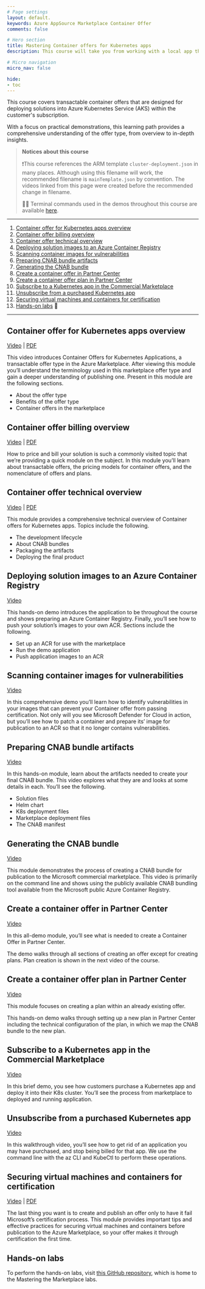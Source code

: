 ```yaml
---
# Page settings
layout: default.
keywords: Azure AppSource Marketplace Container Offer
comments: false

# Hero section
title: Mastering Container offers for Kubernetes apps
description: This course will take you from working with a local app through publishing a Container Offer to the Microsoft commercial marketplace.

# Micro navigation
micro_nav: false

hide:
- toc
---
```


This course covers transactable container offers that are designed for deploying solutions into Azure Kubernetes Service (AKS) within the customer's subscription.

With a focus on practical demonstrations, this learning path provides a comprehensive understanding of the offer type, from overview to in-depth insights.


> **Notices about this course**
>
>❗This course references the ARM template `cluster-deployment.json` in many places. Although using this filename will work, the recommended filename is `mainTemplate.json` by convention. The videos linked from this page were created before the recommended change in filename.
>
> 👩‍💻 Terminal commands used in the demos throughout this course are available [here](./demo-steps.sh).

---

<!-- no toc -->
1. [Container offer for Kubernetes apps overview](#container-offer-for-kubernetes-apps-overview)
1. [Container offer billing overview](#container-offer-billing-overview)
1. [Container offer technical overview](#container-offer-technical-overview)
1. [Deploying solution images to an Azure Container Registry](#deploying-solution-images-to-an-azure-container-registry)
1. [Scanning container images for vulnerabilities](#scanning-container-images-for-vulnerabilities)
1. [Preparing CNAB bundle artifacts](#preparing-cnab-bundle-artifacts)
1. [Generating the CNAB bundle](#generating-the-cnab-bundle)
1. [Create a container offer in Partner Center](#create-a-container-offer-in-partner-center)
1. [Create a container offer plan in Partner Center](#create-a-container-offer-plan-in-partner-center)
1. [Subscribe to a Kubernetes app in the Commercial Marketplace](#subscribe-to-a-kubernetes-app-in-the-commercial-marketplace)
1. [Unsubscribe from a purchased Kubernetes app](#unsubscribe-from-a-purchased-kubernetes-app)
1. [Securing virtual machines and containers for certification](#securing-virtual-machines-and-containers-for-certification)
1. [Hands-on labs](#hands-on-labs) 🧪

---

## Container offer for Kubernetes apps overview

<a href="https://partner.microsoft.com/en-us/training/assets/detail/container-offer-for-kubernetes-apps-overview-mp4" target="_blank">Video</a> | [PDF](./pdfs/01.1-overview-2.pdf)

This video introduces Container Offers for Kubernetes Applications, a transactable offer type in the Azure Marketplace. After viewing this module you’ll understand the terminology used in this marketplace offer type and gain a deeper understanding of publishing one. Present in this module are the following sections.

- About the offer type
- Benefits of the offer type
- Container offers in the marketplace

## Container offer billing overview

<a href="https://partner.microsoft.com/en-us/training/assets/detail/container-offer-billing-overview-mp4" target="_blank">Video</a> | [PDF](./pdfs/01.2-billing-overview.pdf)

How to price and bill your solution is such a commonly visited topic that we’re providing a quick module on the subject. In this module you’ll learn about transactable offers, the pricing models for container offers, and the nomenclature of offers and plans.

## Container offer technical overview

<a href="https://partner.microsoft.com/en-us/training/assets/detail/container-offer-technical-overview-mp4" target="_blank">Video</a> | [PDF](./pdfs/02.1-technical-overview.pdf)

This module provides a comprehensive technical overview of Container offers for Kubernetes apps. Topics include the following.

- The development lifecycle
- About CNAB bundles
- Packaging the artifacts
- Deploying the final product

## Deploying solution images to an Azure Container Registry

<a href="https://partner.microsoft.com/en-us/training/assets/detail/deploying-solution-images-to-an-azure-container-registry-mp4" target="_blank">Video</a>

This hands-on demo introduces the application to be throughout the course and shows preparing an Azure Container Registry. Finally, you’ll see how to push your solution’s images to your own ACR. Sections include the following.

- Set up an ACR for use with the marketplace
- Run the demo application
- Push application images to an ACR

## Scanning container images for vulnerabilities

<a href="https://partner.microsoft.com/en-us/training/assets/detail/scanning-container-images-for-vulnerabilities-mp4" target="_blank">Video</a>

In this comprehensive demo you’ll learn how to identify vulnerabilities in your images that can prevent your Container offer from passing certification. Not only will you see Microsoft Defender for Cloud in action, but you’ll see how to patch a container and prepare its’ image for publication to an ACR so that it no longer contains vulnerabilities.

## Preparing CNAB bundle artifacts

<a href="https://partner.microsoft.com/en-us/training/assets/detail/preparing-cnab-bundle-artifacts-mp4" target="_blank">Video</a>

In this hands-on module, learn about the artifacts needed to create your final CNAB bundle. This video explores what they are and looks at some details in each. You’ll see the following.

- Solution files
- Helm chart
- K8s deployment files
- Marketplace deployment files
- The CNAB manifest

## Generating the CNAB bundle

<a href="https://partner.microsoft.com/en-us/training/assets/detail/generating-the-cnab-bundle-mp4" target="_blank">Video</a>

This module demonstrates the process of creating a CNAB bundle for publication to the Microsoft commercial marketplace. This video is primarily on the command line and shows using the publicly available CNAB bundling tool available from the Microsoft public Azure Container Registry.

## Create a container offer in Partner Center

<a href="https://partner.microsoft.com/en-us/training/assets/detail/creating-a-container-offer-in-partner-center-mp4" target="_blank">Video</a>

In this all-demo module, you’ll see what is needed to create a Container Offer in Partner Center. 

The demo walks through all sections of creating an offer except for creating plans. Plan creation is shown in the next video of the course.

## Create a container offer plan in Partner Center

<a href="https://partner.microsoft.com/en-us/training/assets/detail/creating-a-container-offer-plan-in-partner-center-mp4" target="_blank">Video</a>

This module focuses on creating a plan within an already existing offer. 

This hands-on demo walks through setting up a new plan in Partner Center including the technical configuration of the plan, in which we map the CNAB bundle to the new plan.

## Subscribe to a Kubernetes app in the Commercial Marketplace

<a href="https://partner.microsoft.com/en-us/training/assets/detail/subscribing-to-a-kubernetes-app-in-the-commercial-marketplace-mp4" target="_blank">Video</a>

In this brief demo, you see how customers purchase a Kubernetes app and deploy it into their K8s cluster. You’ll see the process from marketplace to deployed and running application.

## Unsubscribe from a purchased Kubernetes app

<a href="https://partner.microsoft.com/en-us/training/assets/detail/unsubscribing-from-a-kubernetes-app-that-you-purchased-mp4" target="_blank">Video</a>

In this walkthrough video, you’ll see how to get rid of an application you may have purchased, and stop being billed for that app. We use the command line with the az CLI and KubeCtl to perform these operations.

## Securing virtual machines and containers for certification

<a href="https://partner.microsoft.com/en-us/training/assets/detail/securing-vms-and-containers-for-certification-mp4" target="_blank">Video</a> | [PDF](./pdfs/0.0-securing-vm-and-container-images-overview.pdf)

The last thing you want is to create and publish an offer only to have it fail Microsoft’s certification process. This module provides important tips and effective practices for securing virtual machines and containers before publication to the Azure Marketplace, so your offer makes it through certification the first time.

## Hands-on labs

To perform the hands-on labs, visit [this GitHub repository](https://github.com/Azure/mtm-labs), which is home to the Mastering the Marketplace labs.
